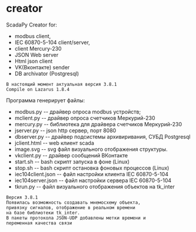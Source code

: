 ﻿# creator
ScadaPy Creator for:
- modbus client, 
- IEC 60870-5-104 client/server, 
- client Mercury-230 
- JSON Web server 
- Html json client 
- VK(Вконтакте) sender 
- DB archivator (Postgresql)
```
В настоящий момент актуальная версия 3.8.1
Compile on Lazarus 1.8.4
```
Программа генерирует файлы:

- modbus.py -- драйвер опроса modbus устройств;
- mclient.py -- драйвер опроса счетчиков Меркурий-230
- mercury.py -- библиотека для драйвера счетчиков Меркурий-230
- jserver.py -- json http сервер, порт 8080 
- dbserver.py -- драйвер подсистемы архивиривания, СУБД Postgresql
- jclient.html -- web клиент scada
- image.svg -- svg файл визуального отображения структуры.
- vkclient.py -- драйвер сообщений ВКонтакте
- start.sh -- bash скрипт запуска в фоне (Linux)
- stop.sh -- bash скрипт остановка фоновых процессов (Linux)
- iec104client.json -- файл настройки клиента IEC 60870-5-104
- iec104server.json -- файл настройки сервера IEC 60870-5-104
- tkrun.py -- файл визуального отображения объектов на tk_inter
```
Версия 3.8.1
Появилась возможность создавать мнемосхему объекта,
привязку сигналов, отображение в реальном времени
на базе библиотеки tk_inter.
В пакеты протокола JSON-UDP добавлены метки времени и
переменная качества связи 
```
